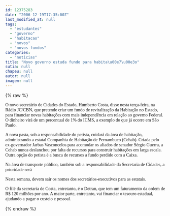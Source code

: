 ```yaml
---
id: 12375283
date: "2006-12-19T17:35:00Z"
last_modified_at: null
tags:
  - "estudantes"
  - "governo"
  - "habitacao"
  - "novos"
  - "novos-fundos"
categories:
  - "noticias"
title: "Novo governo estuda fundo para habita\u00e7\u00e3o"
sutia: null
chapeu: null
autor: null
imagem: null
---
```

{% raw %}
<p><P><FONT face=Verdana>O novo secretário de Cidades do Estado, Humberto Costa, disse nesta terça-feira, na Rádio JC/CBN, que pretende criar um fundo de revitalização da Habitação no Estado, para financiar novas habitações com mais independência em relação ao governo Federal. O dinheiro virá de um percentual de 1% do ICMS, a exemplo do que já ocorre em São Paulo.</FONT></P></p>
<p><P><FONT face=Verdana>A nova pasta, sob a responsabilidade do petista, cuidará da área de habitação, administrando a estatal Companhia de Habitação de Pernambuco (Cehab). Criada pelo ex-governador Jarbas Vasconcelos para acomodar os aliados de senador Sérgio Guerra, a Cehab nunca deslanchou por falta de recursos para construir habitações em larga escala. Outra opção do petista é a busca de recursos a fundo perdido com a Caixa.</FONT></P></p>
<p><P><FONT face=Verdana>Na área de transporte público, também sob a responsabilidade da Secretaria de Cidades, a prioridade será</FONT></P></p>
<p><P><FONT face=Verdana>Nesta semana, devem sair os nomes dos secretários-executivos para as estatais.</FONT></P></p>
<p><P><FONT face=Verdana>O filé da secretaria de Costa, entretanto, é o Detran, que tem um faturamento da ordem de R$ 120 milhões por ano. A maior parte, entretanto, vai financiar o tesouro estadual, ajudando a pagar o custeio e pessoal.</FONT></P> </p>
{% endraw %}